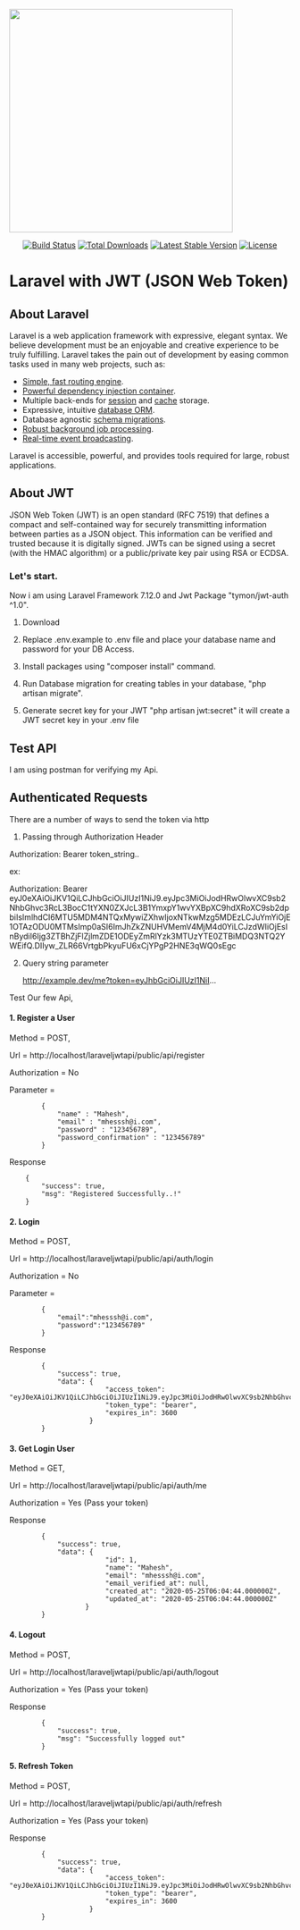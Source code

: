 <p align="centre"><img src="https://res.cloudinary.com/dtfbvvkyp/image/upload/v1566331377/laravel-logolockup-cmyk-red.svg" width="400"></p>

<p align="center">
<a href="https://travis-ci.org/laravel/framework"><img src="https://travis-ci.org/laravel/framework.svg" alt="Build Status"></a>
<a href="https://packagist.org/packages/laravel/framework"><img src="https://poser.pugx.org/laravel/framework/d/total.svg" alt="Total Downloads"></a>
<a href="https://packagist.org/packages/laravel/framework"><img src="https://poser.pugx.org/laravel/framework/v/stable.svg" alt="Latest Stable Version"></a>
<a href="https://packagist.org/packages/laravel/framework"><img src="https://poser.pugx.org/laravel/framework/license.svg" alt="License"></a>
</p>

# Laravel with JWT (JSON Web Token)


## About Laravel

Laravel is a web application framework with expressive, elegant syntax. We believe development must be an enjoyable and creative experience to be truly fulfilling. Laravel takes the pain out of development by easing common tasks used in many web projects, such as:

- [Simple, fast routing engine](https://laravel.com/docs/routing).
- [Powerful dependency injection container](https://laravel.com/docs/container).
- Multiple back-ends for [session](https://laravel.com/docs/session) and [cache](https://laravel.com/docs/cache) storage.
- Expressive, intuitive [database ORM](https://laravel.com/docs/eloquent).
- Database agnostic [schema migrations](https://laravel.com/docs/migrations).
- [Robust background job processing](https://laravel.com/docs/queues).
- [Real-time event broadcasting](https://laravel.com/docs/broadcasting).

Laravel is accessible, powerful, and provides tools required for large, robust applications.

## About JWT

JSON Web Token (JWT) is an open standard (RFC 7519) that defines a compact and self-contained way for securely transmitting information between parties as a JSON object. This information can be verified and trusted because it is digitally signed. JWTs can be signed using a secret (with the HMAC algorithm) or a public/private key pair using RSA or ECDSA.

### Let's start.

Now i am using Laravel Framework 7.12.0 and Jwt Package "tymon/jwt-auth ^1.0".

1. Download

2. Replace .env.example to .env file and place your database name and password for your DB Access.

3. Install packages using "composer install" command.

4. Run Database migration for creating tables in your database, "php artisan migrate".

5. Generate secret key for your JWT "php artisan jwt:secret" it will create a JWT secret key in your .env file

## Test API

I am using postman for verifying my Api.

## Authenticated Requests

There are a number of ways to send the token via http

1. Passing through Authorization Header

Authorization: Bearer token_string..

ex: 
   
   Authorization: Bearer eyJ0eXAiOiJKV1QiLCJhbGciOiJIUzI1NiJ9.eyJpc3MiOiJodHRwOlwvXC9sb2NhbGhvc3RcL3BocC1tYXN0ZXJcL3B1YmxpY1wvYXBpXC9hdXRoXC9sb2dpbiIsImlhdCI6MTU5MDM4NTQxMywiZXhwIjoxNTkwMzg5MDEzLCJuYmYiOjE1OTAzODU0MTMsImp0aSI6ImJhZkZNUHVMemV4MjM4d0YiLCJzdWIiOjEsInBydiI6Ijg3ZTBhZjFlZjlmZDE1ODEyZmRlYzk3MTUzYTE0ZTBiMDQ3NTQ2YWEifQ.DIIyw_ZLR66VrtgbPkyuFU6xCjYPgP2HNE3qWQ0sEgc


2. Query string parameter

    http://example.dev/me?token=eyJhbGciOiJIUzI1NiI...


 Test Our few Api,

 #### 1. Register a User

 Method = POST,

 Url = http://localhost/laraveljwtapi/public/api/register

 Authorization = No

 Parameter = 

            {
                "name" : "Mahesh",
                "email" : "mhesssh@i.com",
                "password" : "123456789",
                "password_confirmation" : "123456789"
            }

Response

        {
            "success": true,
            "msg": "Registered Successfully..!"
        }

#### 2. Login


 Method = POST,

 Url = http://localhost/laraveljwtapi/public/api/auth/login

 Authorization = No

 Parameter = 

            {
	            "email":"mhesssh@i.com",
	            "password":"123456789"
            }

Response

            {
                "success": true,
                "data": {
                            "access_token": "eyJ0eXAiOiJKV1QiLCJhbGciOiJIUzI1NiJ9.eyJpc3MiOiJodHRwOlwvXC9sb2NhbGhvc3RcL3BocC1tYXN0ZXJcL3B1YmxpY1wvYXBpXC9hdXRoXC9sb2dpbiIsImlhdCI6MTU5MDM4NjE4MCwiZXhwIjoxNTkwMzg5NzgwLCJuYmYiOjE1OTAzODYxODAsImp0aSI6InB1UEhkVWI5NmNEekVsdU8iLCJzdWIiOjEsInBydiI6Ijg3ZTBhZjFlZjlmZDE1ODEyZmRlYzk3MTUzYTE0ZTBiMDQ3NTQ2YWEifQ.RTLhOhbqeOmmzMFqsgdt3jffoyYRVJuaavWMCLxwKQc",
                            "token_type": "bearer",
                            "expires_in": 3600
                        }
            }

#### 3. Get Login User


 Method = GET,

 Url = http://localhost/laraveljwtapi/public/api/auth/me

 Authorization = Yes (Pass your token)

Response

            {
                "success": true,
                "data": {
                            "id": 1,
                            "name": "Mahesh",
                            "email": "mhesssh@i.com",
                            "email_verified_at": null,
                            "created_at": "2020-05-25T06:04:44.000000Z",
                            "updated_at": "2020-05-25T06:04:44.000000Z"
                       }
            }


#### 4. Logout


 Method = POST,

 Url = http://localhost/laraveljwtapi/public/api/auth/logout

 Authorization = Yes (Pass your token)

Response

            {
                "success": true,
                "msg": "Successfully logged out"
            }

#### 5. Refresh Token

Method = POST,

 Url = http://localhost/laraveljwtapi/public/api/auth/refresh

 Authorization = Yes (Pass your token)

Response

            {
                "success": true,
                "data": {
                            "access_token": "eyJ0eXAiOiJKV1QiLCJhbGciOiJIUzI1NiJ9.eyJpc3MiOiJodHRwOlwvXC9sb2NhbGhvc3RcL2xhcmF2ZWxqd3RhcGlcL3B1YmxpY1wvYXBpXC9hdXRoXC9yZWZyZXNoIiwiaWF0IjoxNTkwMzg3MTIyLCJleHAiOjE1OTAzOTA3NTgsIm5iZiI6MTU5MDM4NzE1OCwianRpIjoiRFdVTDFYMmZoWndnZUNWOCIsInN1YiI6MSwicHJ2IjoiODdlMGFmMWVmOWZkMTU4MTJmZGVjOTcxNTNhMTRlMGIwNDc1NDZhYSJ9.uQiGAbusUIbQfkgsEPaQBceAZylKywve89DZMQwdi7o",
                            "token_type": "bearer",
                            "expires_in": 3600
                        }
            }






